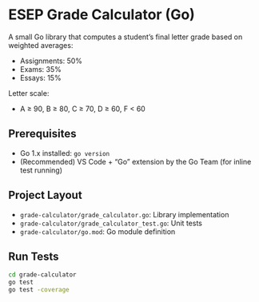 # ESEP Grade Calculator (Go)

A small Go library that computes a student’s final letter grade based on weighted averages:
- Assignments: 50%
- Exams: 35%
- Essays: 15%

Letter scale:
- A ≥ 90, B ≥ 80, C ≥ 70, D ≥ 60, F < 60

## Prerequisites
- Go 1.x installed: `go version`
- (Recommended) VS Code + “Go” extension by the Go Team (for inline test running)

## Project Layout
- `grade-calculator/grade_calculator.go`: Library implementation
- `grade-calculator/grade_calculator_test.go`: Unit tests
- `grade-calculator/go.mod`: Go module definition

## Run Tests
```bash
cd grade-calculator
go test
go test -coverage
